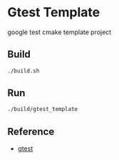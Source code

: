 # Gtest Template
google test cmake template project

## Build

```bash
./build.sh
```

## Run

```bash
./build/gtest_template
```

## Reference

- [gtest](https://google.github.io/googletest/quickstart-cmake.html)
